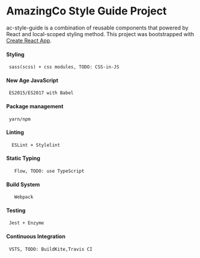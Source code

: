 # AmazingCo Style Guide Project

ac-style-guide is a combination of reusable components that powered by React and local-scoped styling method.
This project was bootstrapped with [Create React App](https://github.com/facebookincubator/create-react-app).

#### Styling

     sass(scss) + css modules, TODO: CSS-in-JS

#### New Age JavaScript

     ES2015/ES2017 with Babel

#### Package management

     yarn/npm

#### Linting

      ESLint + Stylelint

#### Static Typing

       Flow, TODO: use TypeScript

#### Build System

       Webpack

#### Testing

     Jest + Enzyme

#### Continuous Integration

     VSTS, TODO: BuildKite,Travis CI
